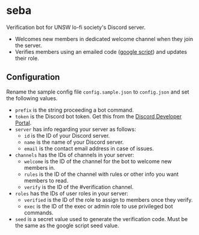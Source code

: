 # seba
Verification bot for UNSW lo-fi society's Discord server.

* Welcomes new members in dedicated welcome channel when they join the server.
* Verifies members using an emailed code ([google script](https://github.com/mtsev/seba-form-script)) and updates their role.

## Configuration
Rename the sample config file `config.sample.json` to `config.json` and set the following values.

* `prefix` is the string proceeding a bot command.
* `token` is the Discord bot token. Get this from the [Discord Developer Portal](https://discordapp.com/developers/applications/).
* `server` has info regarding your server as follows:
    - `id` is the ID of your Discord server.
    - `name` is the name of your Discord server.
    - `email` is the contact email address in case of issues.
* `channels` has the IDs of channels in your server:
    - `welcome` is the ID of the channel for the bot to welcome new members in.
    - `rules` is the ID of the channel with rules or other info you want members to read.
    - `verify` is the ID of the #verification channel.
* `roles` has the IDs of user roles in your server:
    - `verified` is the ID of the role to assign to members once they verify.
    - `exec` is the ID of the exec or admin role to use privileged bot commands.
* `seed` is a secret value used to generate the verification code. Must be the same as the google script seed value.